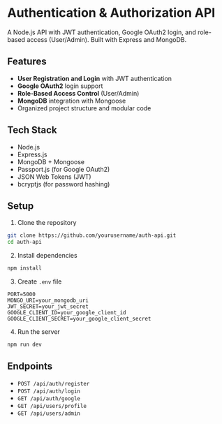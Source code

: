 # Authentication & Authorization API

A Node.js API with JWT authentication, Google OAuth2 login, and role-based access (User/Admin). Built with Express and MongoDB.

## Features

- **User Registration and Login** with JWT authentication
- **Google OAuth2** login support
- **Role-Based Access Control** (User/Admin)
- **MongoDB** integration with Mongoose
- Organized project structure and modular code


## Tech Stack

- Node.js
- Express.js
- MongoDB + Mongoose
- Passport.js (for Google OAuth2)
- JSON Web Tokens (JWT)
- bcryptjs (for password hashing)


## Setup

1. Clone the repository
```bash
git clone https://github.com/yourusername/auth-api.git
cd auth-api
```

2. Install dependencies
```bash
npm install
```

3. Create `.env` file
```
PORT=5000
MONGO_URI=your_mongodb_uri
JWT_SECRET=your_jwt_secret
GOOGLE_CLIENT_ID=your_google_client_id
GOOGLE_CLIENT_SECRET=your_google_client_secret
```

4. Run the server
```bash
npm run dev
```

## Endpoints

- `POST /api/auth/register`
- `POST /api/auth/login`
- `GET /api/auth/google`
- `GET /api/users/profile`
- `GET /api/users/admin`
